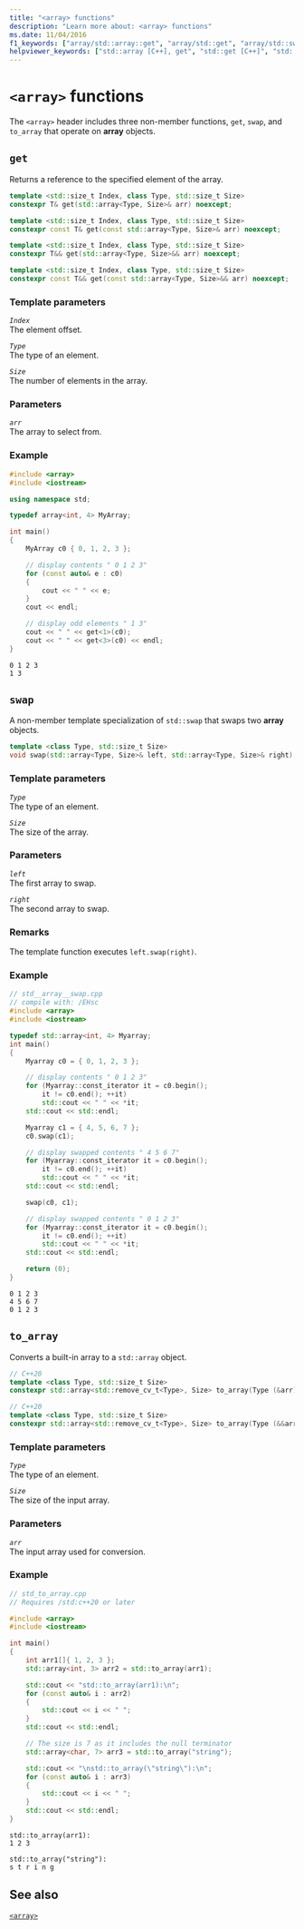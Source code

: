 ```yaml
---
title: "<array> functions"
description: "Learn more about: <array> functions"
ms.date: 11/04/2016
f1_keywords: ["array/std::array::get", "array/std::get", "array/std::swap", "array/std::to_array"]
helpviewer_keywords: ["std::array [C++], get", "std::get [C++]", "std::swap [C++]", "std::to_array [C++]"]
---
```

# `<array>` functions

The `<array>` header includes three non-member functions, `get`, `swap`, and `to_array` that operate on **array** objects.

## <a name="get"></a> `get`

Returns a reference to the specified element of the array.

```cpp
template <std::size_t Index, class Type, std::size_t Size>
constexpr T& get(std::array<Type, Size>& arr) noexcept;

template <std::size_t Index, class Type, std::size_t Size>
constexpr const T& get(const std::array<Type, Size>& arr) noexcept;

template <std::size_t Index, class Type, std::size_t Size>
constexpr T&& get(std::array<Type, Size>&& arr) noexcept;

template <std::size_t Index, class Type, std::size_t Size>
constexpr const T&& get(const std::array<Type, Size>&& arr) noexcept;
```

### Template parameters

*`Index`*\
The element offset.

*`Type`*\
The type of an element.

*`Size`*\
The number of elements in the array.

### Parameters

*`arr`*\
The array to select from.

### Example

```cpp
#include <array>
#include <iostream>

using namespace std;

typedef array<int, 4> MyArray;

int main()
{
    MyArray c0 { 0, 1, 2, 3 };

    // display contents " 0 1 2 3"
    for (const auto& e : c0)
    {
        cout << " " << e;
    }
    cout << endl;

    // display odd elements " 1 3"
    cout << " " << get<1>(c0);
    cout << " " << get<3>(c0) << endl;
}
```

```Output
0 1 2 3
1 3
```

## <a name="swap"></a> `swap`

A non-member template specialization of `std::swap` that swaps two **array** objects.

```cpp
template <class Type, std::size_t Size>
void swap(std::array<Type, Size>& left, std::array<Type, Size>& right);
```

### Template parameters

*`Type`*\
The type of an element.

*`Size`*\
The size of the array.

### Parameters

*`left`*\
The first array to swap.

*`right`*\
The second array to swap.

### Remarks

The template function executes `left.swap(right)`.

### Example

```cpp
// std__array__swap.cpp
// compile with: /EHsc
#include <array>
#include <iostream>

typedef std::array<int, 4> Myarray;
int main()
{
    Myarray c0 = { 0, 1, 2, 3 };

    // display contents " 0 1 2 3"
    for (Myarray::const_iterator it = c0.begin();
        it != c0.end(); ++it)
        std::cout << " " << *it;
    std::cout << std::endl;

    Myarray c1 = { 4, 5, 6, 7 };
    c0.swap(c1);

    // display swapped contents " 4 5 6 7"
    for (Myarray::const_iterator it = c0.begin();
        it != c0.end(); ++it)
        std::cout << " " << *it;
    std::cout << std::endl;

    swap(c0, c1);

    // display swapped contents " 0 1 2 3"
    for (Myarray::const_iterator it = c0.begin();
        it != c0.end(); ++it)
        std::cout << " " << *it;
    std::cout << std::endl;

    return (0);
}
```

```Output
0 1 2 3
4 5 6 7
0 1 2 3
```

## <a name="to_array"></a> `to_array`

Converts a built-in array to a `std::array` object.

```cpp
// C++20
template <class Type, std::size_t Size>
constexpr std::array<std::remove_cv_t<Type>, Size> to_array(Type (&arr)[Size]);

// C++20
template <class Type, std::size_t Size>
constexpr std::array<std::remove_cv_t<Type>, Size> to_array(Type (&&arr)[Size]);
```

### Template parameters

*`Type`*\
The type of an element.

*`Size`*\
The size of the input array.

### Parameters

*`arr`*\
The input array used for conversion.

### Example

```cpp
// std_to_array.cpp
// Requires /std:c++20 or later

#include <array>
#include <iostream>

int main()
{
    int arr1[]{ 1, 2, 3 };
    std::array<int, 3> arr2 = std::to_array(arr1);

    std::cout << "std::to_array(arr1):\n";
    for (const auto& i : arr2)
    {
        std::cout << i << " ";
    }
    std::cout << std::endl;

    // The size is 7 as it includes the null terminator
    std::array<char, 7> arr3 = std::to_array("string");

    std::cout << "\nstd::to_array(\"string\"):\n";
    for (const auto& i : arr3)
    {
        std::cout << i << " ";
    }
    std::cout << std::endl;
}
```

```Output
std::to_array(arr1):
1 2 3 

std::to_array("string"):
s t r i n g 
```

## See also

[`<array>`](array.md)
